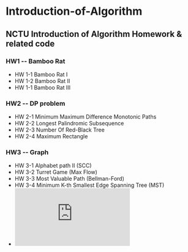 # Introduction-of-Algorithm
## NCTU Introduction of Algorithm Homework & related code
### HW1 -- Bamboo Rat
- HW 1-1 Bamboo Rat I
- HW 1-2 Bamboo Rat II
- HW 1-1 Bamboo Rat III
### HW2 -- DP problem
- HW 2-1 Minimum Maximum Difference Monotonic Paths
- HW 2-2 Longest Palindromic Subsequence
- HW 2-3 Number Of Red-Black Tree
- HW 2-4 Maximum Rectangle
### HW3 -- Graph
- HW 3-1 Alphabet path II (SCC)
- HW 3-2 Turret Game (Max Flow)
- HW 3-3 Most Valuable Path (Bellman-Ford)
- HW 3-4 Minimum K-th Smallest Edge Spanning Tree (MST)
- ![score boord](https://people.cs.nctu.edu.tw/~tdwu402/2018_Algo/HW3/HW3.html)
